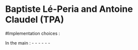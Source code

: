# Baptiste Lé-Peria and Antoine Claudel (TPA)

#Implementation choices :

In the main :
    -
    -
    -
    -
    -
    -